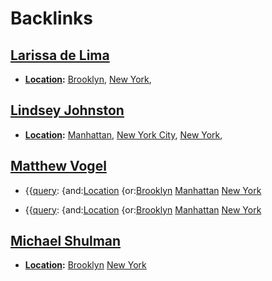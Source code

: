 
# Backlinks
## [Larissa de Lima](<Larissa de Lima.md>)
- **[Location](<Location.md>):** [Brooklyn](<Brooklyn.md>), [New York](<New York.md>),

## [Lindsey Johnston](<Lindsey Johnston.md>)
- **[Location](<Location.md>):** [Manhattan](<Manhattan.md>), [New York City](<New York City.md>), [New York](<New York.md>),

## [Matthew Vogel](<Matthew Vogel.md>)
- {{[query](<query.md>): {and:[Location](<Location.md>) {or:[Brooklyn](<Brooklyn.md>) [Manhattan](<Manhattan.md>) [New York](<New York.md>)

- {{[query](<query.md>): {and:[Location](<Location.md>) {or:[Brooklyn](<Brooklyn.md>) [Manhattan](<Manhattan.md>) [New York](<New York.md>)

## [Michael Shulman](<Michael Shulman.md>)
- **[Location](<Location.md>):** [Brooklyn](<Brooklyn.md>) [New York](<New York.md>)

